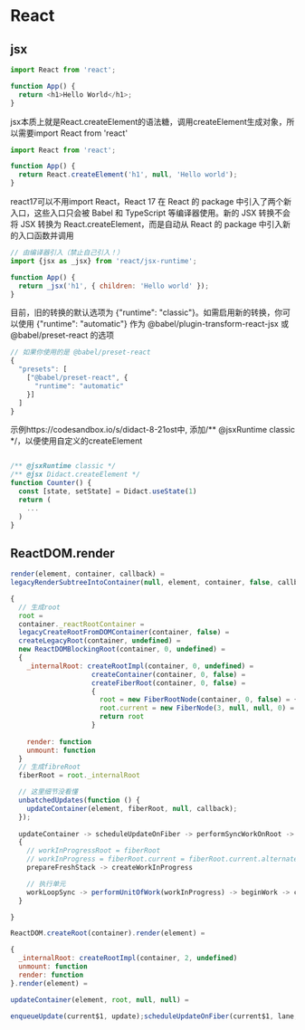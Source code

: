 # React

## jsx
```js
import React from 'react';

function App() {
  return <h1>Hello World</h1>;
}
```
jsx本质上就是React.createElement的语法糖，调用createElement生成对象，所以需要import React from 'react'
```js
import React from 'react';

function App() {
  return React.createElement('h1', null, 'Hello world');
}
```
react17可以不用import React，React 17 在 React 的 package 中引入了两个新入口，这些入口只会被 Babel 和 TypeScript 等编译器使用。新的 JSX 转换不会将 JSX 转换为 React.createElement，而是自动从 React 的 package 中引入新的入口函数并调用

```js
// 由编译器引入（禁止自己引入！）
import {jsx as _jsx} from 'react/jsx-runtime';

function App() {
  return _jsx('h1', { children: 'Hello world' });
}
```
目前，旧的转换的默认选项为 {"runtime": "classic"}。如需启用新的转换，你可以使用 {"runtime": "automatic"} 作为 @babel/plugin-transform-react-jsx 或 @babel/preset-react 的选项
```js
// 如果你使用的是 @babel/preset-react
{
  "presets": [
    ["@babel/preset-react", {
      "runtime": "automatic"
    }]
  ]
}
```
示例https://codesandbox.io/s/didact-8-21ost中, 添加/** @jsxRuntime classic */，以便使用自定义的createElement
```js

/** @jsxRuntime classic */
/** @jsx Didact.createElement */
function Counter() {
  const [state, setState] = Didact.useState(1)
  return (
    ...
  )
}
```

## ReactDOM.render
```js
render(element, container, callback) =
legacyRenderSubtreeIntoContainer(null, element, container, false, callback) = 

{
  // 生成root
  root = 
  container._reactRootContainer = 
  legacyCreateRootFromDOMContainer(container, false) = 
  createLegacyRoot(container, undefined) = 
  new ReactDOMBlockingRoot(container, 0, undefined) = 
  {
    _internalRoot: createRootImpl(container, 0, undefined) = 
                    createContainer(container, 0, false) =
                    createFiberRoot(container, 0, false) =
                    {
                      root = new FiberRootNode(container, 0, false) = {tag:0, containerInfo: container,...}
                      root.current = new FiberNode(3, null, null, 0) = {tag:3, mode:0 ..., stateNode: root, updateQueue: {...}}
                      return root
                    }
                    
    render: function
    unmount: function
  }
  // 生成fibreRoot
  fiberRoot = root._internalRoot

  // 这里细节没看懂
  unbatchedUpdates(function () {
    updateContainer(element, fiberRoot, null, callback);
  });
  
  updateContainer -> scheduleUpdateOnFiber -> performSyncWorkOnRoot -> renderRootSync ->
  {
    // workInProgressRoot = fiberRoot
    // workInProgress = fiberRoot.current = fiberRoot.current.alternate
    prepareFreshStack -> createWorkInProgress

    // 执行单元
    workLoopSync -> performUnitOfWork(workInProgress) -> beginWork -> completeUnitOfWork
  }

}
```


```js
ReactDOM.createRoot(container).render(element) = 

{
  _internalRoot: createRootImpl(container, 2, undefined)
  unmount: function
  render: function
}.render(element) = 

updateContainer(element, root, null, null) = 

enqueueUpdate(current$1, update);scheduleUpdateOnFiber(current$1, lane, eventTime);
```

